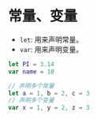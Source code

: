 
# 常量、变量

* `let`: 用来声明常量。
* `var`: 用来声明变量。

```swift
let PI = 3.14
var name = 10

// 声明多个常量
let a = 1, b = 2, c = 3
// 声明多个变量
var x = 1, y = 2, z = 3
```